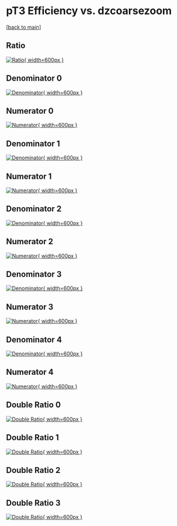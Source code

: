 # pT3 Efficiency vs. dzcoarsezoom

[[back to main](./)]



## Ratio

[![Ratio](../mtv/var/pT3_loweta_13_1_eff_dzcoarsezoom.png){ width=600px }](../mtv/var/pT3_loweta_13_1_eff_dzcoarsezoom.pdf)

## Denominator 0

[![Denominator](../mtv/den/pT3_loweta_13_1_eff_dzcoarsezoom_den0.png){ width=600px }](../mtv/den/pT3_loweta_13_1_eff_dzcoarsezoom_den0.pdf)

## Numerator 0

[![Numerator](../mtv/num/pT3_loweta_13_1_eff_dzcoarsezoom_num0.png){ width=600px }](../mtv/num/pT3_loweta_13_1_eff_dzcoarsezoom_num0.pdf)

## Denominator 1

[![Denominator](../mtv/den/pT3_loweta_13_1_eff_dzcoarsezoom_den1.png){ width=600px }](../mtv/den/pT3_loweta_13_1_eff_dzcoarsezoom_den1.pdf)

## Numerator 1

[![Numerator](../mtv/num/pT3_loweta_13_1_eff_dzcoarsezoom_num1.png){ width=600px }](../mtv/num/pT3_loweta_13_1_eff_dzcoarsezoom_num1.pdf)

## Denominator 2

[![Denominator](../mtv/den/pT3_loweta_13_1_eff_dzcoarsezoom_den2.png){ width=600px }](../mtv/den/pT3_loweta_13_1_eff_dzcoarsezoom_den2.pdf)

## Numerator 2

[![Numerator](../mtv/num/pT3_loweta_13_1_eff_dzcoarsezoom_num2.png){ width=600px }](../mtv/num/pT3_loweta_13_1_eff_dzcoarsezoom_num2.pdf)

## Denominator 3

[![Denominator](../mtv/den/pT3_loweta_13_1_eff_dzcoarsezoom_den3.png){ width=600px }](../mtv/den/pT3_loweta_13_1_eff_dzcoarsezoom_den3.pdf)

## Numerator 3

[![Numerator](../mtv/num/pT3_loweta_13_1_eff_dzcoarsezoom_num3.png){ width=600px }](../mtv/num/pT3_loweta_13_1_eff_dzcoarsezoom_num3.pdf)

## Denominator 4

[![Denominator](../mtv/den/pT3_loweta_13_1_eff_dzcoarsezoom_den4.png){ width=600px }](../mtv/den/pT3_loweta_13_1_eff_dzcoarsezoom_den4.pdf)

## Numerator 4

[![Numerator](../mtv/num/pT3_loweta_13_1_eff_dzcoarsezoom_num4.png){ width=600px }](../mtv/num/pT3_loweta_13_1_eff_dzcoarsezoom_num4.pdf)

## Double Ratio 0

[![Double Ratio](../mtv/ratio/pT3_loweta_13_1_eff_dzcoarsezoom_ratio0.png){ width=600px }](../mtv/ratio/pT3_loweta_13_1_eff_dzcoarsezoom_ratio0.pdf)

## Double Ratio 1

[![Double Ratio](../mtv/ratio/pT3_loweta_13_1_eff_dzcoarsezoom_ratio1.png){ width=600px }](../mtv/ratio/pT3_loweta_13_1_eff_dzcoarsezoom_ratio1.pdf)

## Double Ratio 2

[![Double Ratio](../mtv/ratio/pT3_loweta_13_1_eff_dzcoarsezoom_ratio2.png){ width=600px }](../mtv/ratio/pT3_loweta_13_1_eff_dzcoarsezoom_ratio2.pdf)

## Double Ratio 3

[![Double Ratio](../mtv/ratio/pT3_loweta_13_1_eff_dzcoarsezoom_ratio3.png){ width=600px }](../mtv/ratio/pT3_loweta_13_1_eff_dzcoarsezoom_ratio3.pdf)

